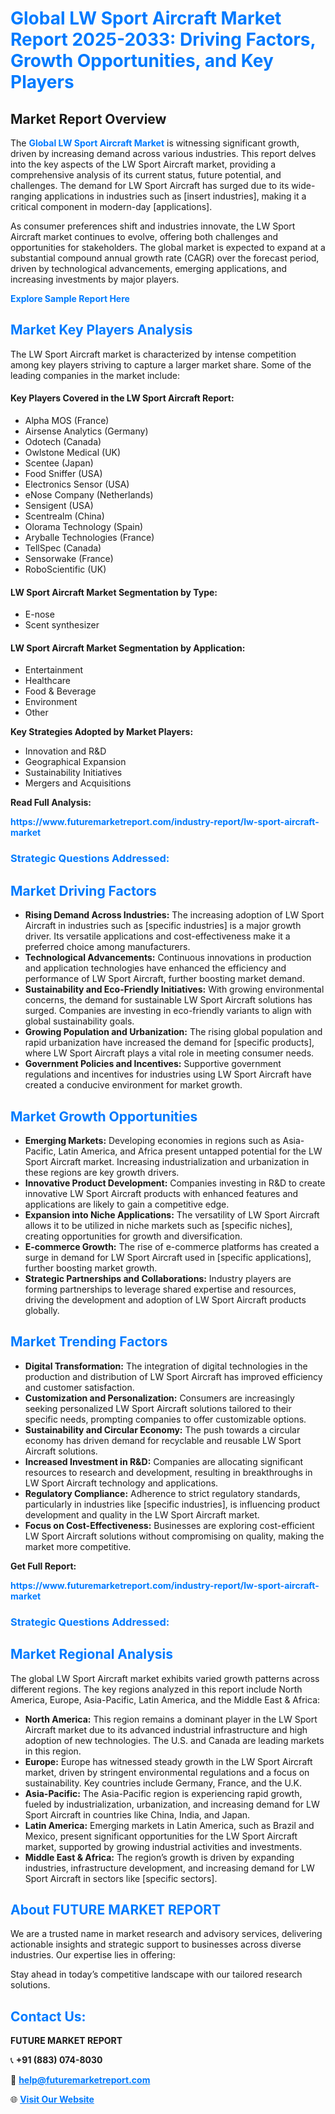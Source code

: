 <h1 style="color: #007BFF;">Global LW Sport Aircraft Market Report 2025-2033: Driving Factors, Growth Opportunities, and Key Players</h1>

<section id="overview">
<h2>Market Report Overview</h2>
<p>The <a href="https://www.futuremarketreport.com/industry-report/lw-sport-aircraft-market" style="color: #007BFF; text-decoration: none;"><strong>Global LW Sport Aircraft Market</strong></a> is witnessing significant growth, driven by increasing demand across various industries. This report delves into the key aspects of the LW Sport Aircraft market, providing a comprehensive analysis of its current status, future potential, and challenges. The demand for LW Sport Aircraft has surged due to its wide-ranging applications in industries such as [insert industries], making it a critical component in modern-day [applications].</p>
<p>As consumer preferences shift and industries innovate, the LW Sport Aircraft market continues to evolve, offering both challenges and opportunities for stakeholders. The global market is expected to expand at a substantial compound annual growth rate (CAGR) over the forecast period, driven by technological advancements, emerging applications, and increasing investments by major players.</p>
</section>

<section id="overview">
<p><a href="https://www.futuremarketreport.com/request-sample/reportId=37143" style="color: #007BFF; text-decoration: none;"><strong>Explore Sample Report Here</strong></a></p>
</section>

<section id="key-players">
<h2 style="color: #007BFF;">Market Key Players Analysis</h2>
<p>The LW Sport Aircraft market is characterized by intense competition among key players striving to capture a larger market share. Some of the leading companies in the market include:</p>
<h4>Key Players Covered in the LW Sport Aircraft Report:</h4>
<ul><li>Alpha MOS (France)</li><li>Airsense Analytics (Germany)</li><li>Odotech (Canada)</li><li>Owlstone Medical (UK)</li><li>Scentee (Japan)</li><li>Food Sniffer (USA)</li><li>Electronics Sensor (USA)</li><li>eNose Company (Netherlands)</li><li>Sensigent (USA)</li><li>Scentrealm (China)</li><li>Olorama Technology (Spain)</li><li>Aryballe Technologies (France)</li><li>TellSpec (Canada)</li><li>Sensorwake (France)</li><li>RoboScientific (UK)</li></ul>
<h4>LW Sport Aircraft Market Segmentation by Type:</h4>
<ul><li>E-nose</li><li>Scent synthesizer</li></ul>

<h4>LW Sport Aircraft Market Segmentation by Application:</h4>
<ul><li>Entertainment</li><li>Healthcare</li><li>Food &amp; Beverage</li><li>Environment</li><li>Other</li></ul>
<p><strong>Key Strategies Adopted by Market Players:</strong></p>
<ul>
<li>Innovation and R&D</li>
<li>Geographical Expansion</li>
<li>Sustainability Initiatives</li>
<li>Mergers and Acquisitions</li>
</ul>
</section>

<section>
<p><strong>Read Full Analysis: </strong></p><a href="https://www.futuremarketreport.com/industry-report/lw-sport-aircraft-market" style="color: #007BFF; text-decoration: none;"><strong>https://www.futuremarketreport.com/industry-report/lw-sport-aircraft-market</strong></a>
<h3 style="color: #007BFF;">Strategic Questions Addressed:</h3>
</section>

<section id="driving-factors">
<h2 style="color: #007BFF;">Market Driving Factors</h2>
<ul>
<li><strong>Rising Demand Across Industries:</strong> The increasing adoption of LW Sport Aircraft in industries such as [specific industries] is a major growth driver. Its versatile applications and cost-effectiveness make it a preferred choice among manufacturers.</li>
<li><strong>Technological Advancements:</strong> Continuous innovations in production and application technologies have enhanced the efficiency and performance of LW Sport Aircraft, further boosting market demand.</li>
<li><strong>Sustainability and Eco-Friendly Initiatives:</strong> With growing environmental concerns, the demand for sustainable LW Sport Aircraft solutions has surged. Companies are investing in eco-friendly variants to align with global sustainability goals.</li>
<li><strong>Growing Population and Urbanization:</strong> The rising global population and rapid urbanization have increased the demand for [specific products], where LW Sport Aircraft plays a vital role in meeting consumer needs.</li>
<li><strong>Government Policies and Incentives:</strong> Supportive government regulations and incentives for industries using LW Sport Aircraft have created a conducive environment for market growth.</li>
</ul>
</section>

<section id="growth-opportunities">
<h2 style="color: #007BFF;">Market Growth Opportunities</h2>
<ul>
<li><strong>Emerging Markets:</strong> Developing economies in regions such as Asia-Pacific, Latin America, and Africa present untapped potential for the LW Sport Aircraft market. Increasing industrialization and urbanization in these regions are key growth drivers.</li>
<li><strong>Innovative Product Development:</strong> Companies investing in R&D to create innovative LW Sport Aircraft products with enhanced features and applications are likely to gain a competitive edge.</li>
<li><strong>Expansion into Niche Applications:</strong> The versatility of LW Sport Aircraft allows it to be utilized in niche markets such as [specific niches], creating opportunities for growth and diversification.</li>
<li><strong>E-commerce Growth:</strong> The rise of e-commerce platforms has created a surge in demand for LW Sport Aircraft used in [specific applications], further boosting market growth.</li>
<li><strong>Strategic Partnerships and Collaborations:</strong> Industry players are forming partnerships to leverage shared expertise and resources, driving the development and adoption of LW Sport Aircraft products globally.</li>
</ul>
</section>

<section id="trending-factors">
<h2 style="color: #007BFF;">Market Trending Factors</h2>
<ul>
<li><strong>Digital Transformation:</strong> The integration of digital technologies in the production and distribution of LW Sport Aircraft has improved efficiency and customer satisfaction.</li>
<li><strong>Customization and Personalization:</strong> Consumers are increasingly seeking personalized LW Sport Aircraft solutions tailored to their specific needs, prompting companies to offer customizable options.</li>
<li><strong>Sustainability and Circular Economy:</strong> The push towards a circular economy has driven demand for recyclable and reusable LW Sport Aircraft solutions.</li>
<li><strong>Increased Investment in R&D:</strong> Companies are allocating significant resources to research and development, resulting in breakthroughs in LW Sport Aircraft technology and applications.</li>
<li><strong>Regulatory Compliance:</strong> Adherence to strict regulatory standards, particularly in industries like [specific industries], is influencing product development and quality in the LW Sport Aircraft market.</li>
<li><strong>Focus on Cost-Effectiveness:</strong> Businesses are exploring cost-efficient LW Sport Aircraft solutions without compromising on quality, making the market more competitive.</li>
</ul>
</section>

<section>
<p><strong>Get Full Report: </strong></p><a href="https://www.futuremarketreport.com/industry-report/lw-sport-aircraft-market" style="color: #007BFF; text-decoration: none;"><strong>https://www.futuremarketreport.com/industry-report/lw-sport-aircraft-market</strong></a>
<h3 style="color: #007BFF;">Strategic Questions Addressed:</h3>
</section>


<section id="regional-analysis">
<h2 style="color: #007BFF;">Market Regional Analysis</h2>
<p>The global LW Sport Aircraft market exhibits varied growth patterns across different regions. The key regions analyzed in this report include North America, Europe, Asia-Pacific, Latin America, and the Middle East & Africa:</p>
<ul>
<li><strong>North America:</strong> This region remains a dominant player in the LW Sport Aircraft market due to its advanced industrial infrastructure and high adoption of new technologies. The U.S. and Canada are leading markets in this region.</li>
<li><strong>Europe:</strong> Europe has witnessed steady growth in the LW Sport Aircraft market, driven by stringent environmental regulations and a focus on sustainability. Key countries include Germany, France, and the U.K.</li>
<li><strong>Asia-Pacific:</strong> The Asia-Pacific region is experiencing rapid growth, fueled by industrialization, urbanization, and increasing demand for LW Sport Aircraft in countries like China, India, and Japan.</li>
<li><strong>Latin America:</strong> Emerging markets in Latin America, such as Brazil and Mexico, present significant opportunities for the LW Sport Aircraft market, supported by growing industrial activities and investments.</li>
<li><strong>Middle East & Africa:</strong> The region’s growth is driven by expanding industries, infrastructure development, and increasing demand for LW Sport Aircraft in sectors like [specific sectors].</li>
</ul>
</section>

<footer>
<h2 style="color: #007BFF;">About FUTURE MARKET REPORT</h2>
<p>We are a trusted name in market research and advisory services, delivering actionable insights and strategic support to businesses across diverse industries. Our expertise lies in offering:</p>

<p>Stay ahead in today’s competitive landscape with our tailored research solutions.</p>

<h2 style="color: #007BFF;">Contact Us:</h2>
<p><strong>FUTURE MARKET REPORT</strong></p>
<p>📞 <strong>+91 (883) 074-8030</strong></p>
<p>📧 <strong><a href="mailto:help@futuremarketreport.com" style="color: #007BFF;">help@futuremarketreport.com</a></strong></p>
<p>🌐 <strong><a href="https://www.futuremarketreport.com/" style="color: #007BFF;">Visit Our Website</a></strong></p>
</footer>